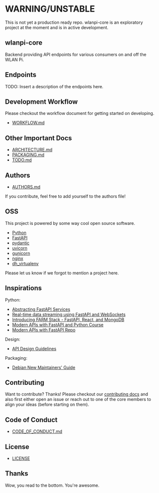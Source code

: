 # WARNING/UNSTABLE

This is not yet a production ready repo. wlanpi-core is an exploratory project at the moment and is in active development.

## wlanpi-core

Backend providing API endpoints for various consumers on and off the WLAN Pi.

## Endpoints

TODO: Insert a description of the endpoints here.

## Development Workflow

Please checkout the workflow document for getting started on developing.

- [WORKFLOW.md](WORKFLOW.md)

## Other Important Docs

- [ARCHITECTURE.md](ARCHITECTURE.md)
- [PACKAGING.md](PACKAGING.md)
- [TODO.md](TODO.md)

## Authors

- [AUTHORS.md](AUTHORS.md)

If you contribute, feel free to add yourself to the authors file!

## OSS

This project is powered by some way cool open source software.

- [Python](https://www.python.org/)
- [FastAPI](https://fastapi.tiangolo.com/)
- [pydantic](https://github.com/samuelcolvin/pydantic/)
- [uvicorn](https://www.uvicorn.org/)
- [gunicorn](https://gunicorn.org/)
- [nginx](https://docs.nginx.com/nginx/admin-guide/installing-nginx/installing-nginx-open-source/)
- [dh_virtualenv](https://github.com/spotify/dh-virtualenv)

Please let us know if we forgot to mention a project here.

## Inspirations

Python:

- [Abstracting FastAPI Services](https://camillovisini.com/article/abstracting-fastapi-services/)
- [Real-time data streaming using FastAPI and WebSockets](https://stribny.name/blog/2020/07/real-time-data-streaming-using-fastapi-and-websockets/)
- [Introducing FARM Stack - FastAPI, React, and MongoDB](https://www.mongodb.com/developer/how-to/FARM-Stack-FastAPI-React-MongoDB/)
- [Modern APIs with FastAPI and Python Course](https://training.talkpython.fm/courses/getting-started-with-fastapi)
- [Modern APIs with FastAPI Repo](https://github.com/talkpython/modern-apis-with-fastapi/)

Design:

- [API Design Guidelines](https://www.moesif.com/blog/api-guide/api-design-guidelines/)

Packaging:

- [Debian New Maintainers' Guide](https://www.debian.org/doc/manuals/maint-guide/)

## Contributing

Want to contribute? Thanks! Please checkout our [contributing docs](CONTRIBUTING.md) and also first either open an issue or reach out to one of the core members to align your ideas (before starting on them).

## Code of Conduct

- [CODE_OF_CONDUCT.md](CODE_OF_CONDUCT.md)

## License

- [LICENSE](LICENSE)

## Thanks

Wow, you read to the bottom. You're awesome.
